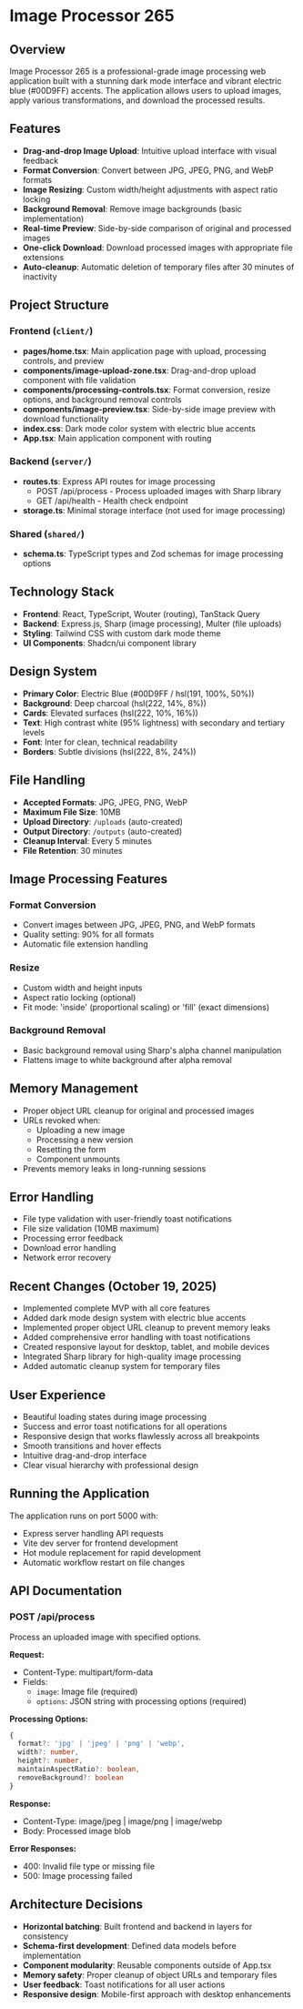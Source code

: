 # Image Processor 265

## Overview
Image Processor 265 is a professional-grade image processing web application built with a stunning dark mode interface and vibrant electric blue (#00D9FF) accents. The application allows users to upload images, apply various transformations, and download the processed results.

## Features
- **Drag-and-drop Image Upload**: Intuitive upload interface with visual feedback
- **Format Conversion**: Convert between JPG, JPEG, PNG, and WebP formats
- **Image Resizing**: Custom width/height adjustments with aspect ratio locking
- **Background Removal**: Remove image backgrounds (basic implementation)
- **Real-time Preview**: Side-by-side comparison of original and processed images
- **One-click Download**: Download processed images with appropriate file extensions
- **Auto-cleanup**: Automatic deletion of temporary files after 30 minutes of inactivity

## Project Structure

### Frontend (`client/`)
- **pages/home.tsx**: Main application page with upload, processing controls, and preview
- **components/image-upload-zone.tsx**: Drag-and-drop upload component with file validation
- **components/processing-controls.tsx**: Format conversion, resize options, and background removal controls
- **components/image-preview.tsx**: Side-by-side image preview with download functionality
- **index.css**: Dark mode color system with electric blue accents
- **App.tsx**: Main application component with routing

### Backend (`server/`)
- **routes.ts**: Express API routes for image processing
  - POST /api/process - Process uploaded images with Sharp library
  - GET /api/health - Health check endpoint
- **storage.ts**: Minimal storage interface (not used for image processing)

### Shared (`shared/`)
- **schema.ts**: TypeScript types and Zod schemas for image processing options

## Technology Stack
- **Frontend**: React, TypeScript, Wouter (routing), TanStack Query
- **Backend**: Express.js, Sharp (image processing), Multer (file uploads)
- **Styling**: Tailwind CSS with custom dark mode theme
- **UI Components**: Shadcn/ui component library

## Design System
- **Primary Color**: Electric Blue (#00D9FF / hsl(191, 100%, 50%))
- **Background**: Deep charcoal (hsl(222, 14%, 8%))
- **Cards**: Elevated surfaces (hsl(222, 10%, 16%))
- **Text**: High contrast white (95% lightness) with secondary and tertiary levels
- **Font**: Inter for clean, technical readability
- **Borders**: Subtle divisions (hsl(222, 8%, 24%))

## File Handling
- **Accepted Formats**: JPG, JPEG, PNG, WebP
- **Maximum File Size**: 10MB
- **Upload Directory**: `/uploads` (auto-created)
- **Output Directory**: `/outputs` (auto-created)
- **Cleanup Interval**: Every 5 minutes
- **File Retention**: 30 minutes

## Image Processing Features

### Format Conversion
- Convert images between JPG, JPEG, PNG, and WebP formats
- Quality setting: 90% for all formats
- Automatic file extension handling

### Resize
- Custom width and height inputs
- Aspect ratio locking (optional)
- Fit mode: 'inside' (proportional scaling) or 'fill' (exact dimensions)

### Background Removal
- Basic background removal using Sharp's alpha channel manipulation
- Flattens image to white background after alpha removal

## Memory Management
- Proper object URL cleanup for original and processed images
- URLs revoked when:
  - Uploading a new image
  - Processing a new version
  - Resetting the form
  - Component unmounts
- Prevents memory leaks in long-running sessions

## Error Handling
- File type validation with user-friendly toast notifications
- File size validation (10MB maximum)
- Processing error feedback
- Download error handling
- Network error recovery

## Recent Changes (October 19, 2025)
- Implemented complete MVP with all core features
- Added dark mode design system with electric blue accents
- Implemented proper object URL cleanup to prevent memory leaks
- Added comprehensive error handling with toast notifications
- Created responsive layout for desktop, tablet, and mobile devices
- Integrated Sharp library for high-quality image processing
- Added automatic cleanup system for temporary files

## User Experience
- Beautiful loading states during image processing
- Success and error toast notifications for all operations
- Responsive design that works flawlessly across all breakpoints
- Smooth transitions and hover effects
- Intuitive drag-and-drop interface
- Clear visual hierarchy with professional design

## Running the Application
The application runs on port 5000 with:
- Express server handling API requests
- Vite dev server for frontend development
- Hot module replacement for rapid development
- Automatic workflow restart on file changes

## API Documentation

### POST /api/process
Process an uploaded image with specified options.

**Request:**
- Content-Type: multipart/form-data
- Fields:
  - `image`: Image file (required)
  - `options`: JSON string with processing options (required)

**Processing Options:**
```typescript
{
  format?: 'jpg' | 'jpeg' | 'png' | 'webp',
  width?: number,
  height?: number,
  maintainAspectRatio?: boolean,
  removeBackground?: boolean
}
```

**Response:**
- Content-Type: image/jpeg | image/png | image/webp
- Body: Processed image blob

**Error Responses:**
- 400: Invalid file type or missing file
- 500: Image processing failed

## Architecture Decisions
- **Horizontal batching**: Built frontend and backend in layers for consistency
- **Schema-first development**: Defined data models before implementation
- **Component modularity**: Reusable components outside of App.tsx
- **Memory safety**: Proper cleanup of object URLs and temporary files
- **User feedback**: Toast notifications for all user actions
- **Responsive design**: Mobile-first approach with desktop enhancements
